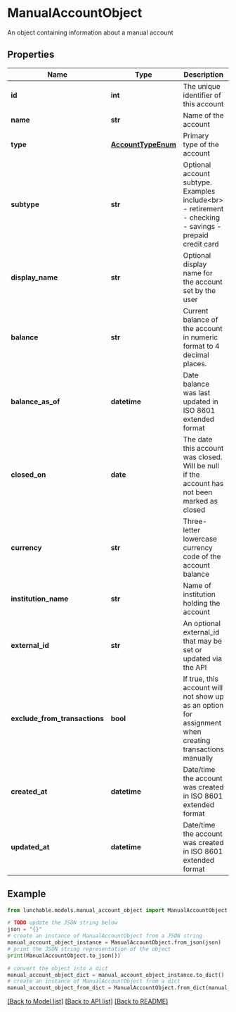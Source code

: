 # ManualAccountObject

An object containing information about a manual account

## Properties

| Name                          | Type                                      | Description                                                                                                  | Notes      |
| ----------------------------- | ----------------------------------------- | ------------------------------------------------------------------------------------------------------------ | ---------- |
| **id**                        | **int**                                   | The unique identifier of this account                                                                        | [optional] |
| **name**                      | **str**                                   | Name of the account                                                                                          | [optional] |
| **type**                      | [**AccountTypeEnum**](AccountTypeEnum.md) | Primary type of the account                                                                                  | [optional] |
| **subtype**                   | **str**                                   | Optional account subtype. Examples include&lt;br&gt; - retirement - checking - savings - prepaid credit card | [optional] |
| **display_name**              | **str**                                   | Optional display name for the account set by the user                                                        | [optional] |
| **balance**                   | **str**                                   | Current balance of the account in numeric format to 4 decimal places.                                        | [optional] |
| **balance_as_of**             | **datetime**                              | Date balance was last updated in ISO 8601 extended format                                                    | [optional] |
| **closed_on**                 | **date**                                  | The date this account was closed. Will be null if the account has not been marked as closed                  | [optional] |
| **currency**                  | **str**                                   | Three-letter lowercase currency code of the account balance                                                  | [optional] |
| **institution_name**          | **str**                                   | Name of institution holding the account                                                                      | [optional] |
| **external_id**               | **str**                                   | An optional external_id that may be set or updated via the API                                               | [optional] |
| **exclude_from_transactions** | **bool**                                  | If true, this account will not show up as an option for assignment when creating transactions manually       | [optional] |
| **created_at**                | **datetime**                              | Date/time the account was created in ISO 8601 extended format                                                | [optional] |
| **updated_at**                | **datetime**                              | Date/time the account was created in ISO 8601 extended format                                                | [optional] |

## Example

```python
from lunchable.models.manual_account_object import ManualAccountObject

# TODO update the JSON string below
json = "{}"
# create an instance of ManualAccountObject from a JSON string
manual_account_object_instance = ManualAccountObject.from_json(json)
# print the JSON string representation of the object
print(ManualAccountObject.to_json())

# convert the object into a dict
manual_account_object_dict = manual_account_object_instance.to_dict()
# create an instance of ManualAccountObject from a dict
manual_account_object_from_dict = ManualAccountObject.from_dict(manual_account_object_dict)
```

[[Back to Model list]](../README.md#documentation-for-models) [[Back to API list]](../README.md#documentation-for-api-endpoints) [[Back to README]](../README.md)
